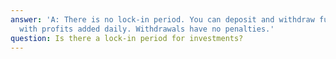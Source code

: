 ```yaml
---
answer: 'A: There is no lock-in period. You can deposit and withdraw funds flexibly,
  with profits added daily. Withdrawals have no penalties.'
question: Is there a lock-in period for investments?
---
```

